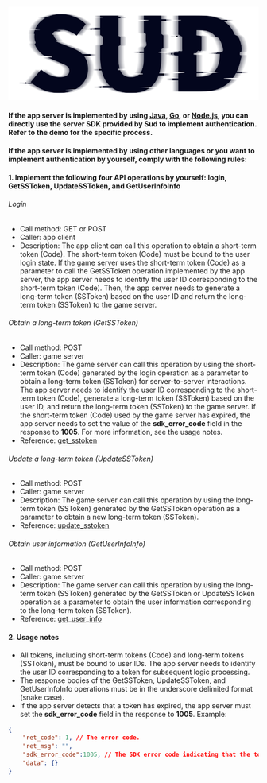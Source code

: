 #

![SUD](../Resource/logo.png)

#### If the app server is implemented by using [Java](StartUp-Java.md), [Go](StartUp-Go.md), or [Node.js](StartUp-Node.md), you can directly use the server SDK provided by Sud to implement authentication. Refer to the demo for the specific process.

#### If the app server is implemented by using other languages or you want to implement authentication by yourself, comply with the following rules: 

#### 1. Implement the following four API operations by yourself: login, GetSSToken, UpdateSSToken, and GetUserInfoInfo

###### Login
- Call method: GET or POST
- Caller: app client
- Description: The app client can call this operation to obtain a short-term token (Code). The short-term token (Code) must be bound to the user login state. If the game server uses the short-term token (Code) as a parameter to call the GetSSToken operation implemented by the app server, the app server needs to identify the user ID corresponding to the short-term token (Code). Then, the app server needs to generate a long-term token (SSToken) based on the user ID and return the long-term token (SSToken) to the game server.


###### Obtain a long-term token (GetSSToken)
- Call method: POST
- Caller: game server
- Description: The game server can call this operation by using the short-term token (Code) generated by the login operation as a parameter to obtain a long-term token (SSToken) for server-to-server interactions. The app server needs to identify the user ID corresponding to the short-term token (Code), generate a long-term token (SSToken) based on the user ID, and return the long-term token (SSToken) to the game server. If the short-term token (Code) used by the game server has expired, the app server needs to set the value of the **sdk_error_code** field in the response to **1005**. For more information, see the usage notes.
- Reference: [get_sstoken](HttpsCallback/get_sstoken.md)


###### Update a long-term token (UpdateSSToken)

- Call method: POST
- Caller: game server
- Description: The game server can call this operation by using the long-term token (SSToken) generated by the GetSSToken operation as a parameter to obtain a new long-term token (SSToken).
- Reference: [update_sstoken](HttpsCallback/update_sstoken.md)


###### Obtain user information (GetUserInfoInfo)

- Call method: POST
- Caller: game server
- Description: The game server can call this operation by using the long-term token (SSToken) generated by the GetSSToken or UpdateSSToken operation as a parameter to obtain the user information corresponding to the long-term token (SSToken).
- Reference: [get_user_info](HttpsCallback/get_user_info.md)


#### 2. Usage notes

- All tokens, including short-term tokens (Code) and long-term tokens (SSToken), must be bound to user IDs. The app server needs to identify the user ID corresponding to a token for subsequent logic processing.
- The response bodies of the GetSSToken, UpdateSSToken, and GetUserInfoInfo operations must be in the underscore delimited format (snake case).
- If the app server detects that a token has expired, the app server must set the **sdk_error_code** field in the response to **1005**. Example:
```json
{
    "ret_code": 1, // The error code.
    "ret_msg": "",
    "sdk_error_code":1005, // The SDK error code indicating that the token has expired.
    "data": {}
}
```
